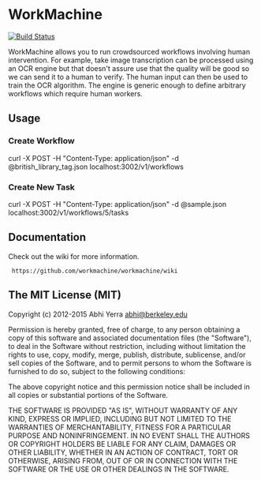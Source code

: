 # WorkMachine

[![Build Status](https://travis-ci.org/workmachine/workmachine.png?branch=master)](https://travis-ci.org/abhiyerra/workmachine)

WorkMachine allows you to run crowdsourced workflows involving human
intervention. For example, take image transcription can be processed
using an OCR engine but that doesn't assure use that the quality will
be good so we can send it to a human to verify. The human input can
then be used to train the OCR algorithm. The engine is generic enough
to define arbitrary workflows which require human workers.

## Usage

### Create Workflow

curl -X POST -H "Content-Type: application/json" -d @british_library_tag.json localhost:3002/v1/workflows

### Create New Task

curl -X POST -H "Content-Type: application/json" -d @sample.json localhost:3002/v1/workflows/5/tasks

## Documentation

Check out the wiki for more information.

     https://github.com/workmachine/workmachine/wiki

## The MIT License (MIT)

Copyright (c) 2012-2015 Abhi Yerra <abhi@berkeley.edu>

Permission is hereby granted, free of charge, to any person obtaining a copy
of this software and associated documentation files (the "Software"), to deal
in the Software without restriction, including without limitation the rights
to use, copy, modify, merge, publish, distribute, sublicense, and/or sell
copies of the Software, and to permit persons to whom the Software is
furnished to do so, subject to the following conditions:

The above copyright notice and this permission notice shall be included in
all copies or substantial portions of the Software.

THE SOFTWARE IS PROVIDED "AS IS", WITHOUT WARRANTY OF ANY KIND, EXPRESS OR
IMPLIED, INCLUDING BUT NOT LIMITED TO THE WARRANTIES OF MERCHANTABILITY,
FITNESS FOR A PARTICULAR PURPOSE AND NONINFRINGEMENT. IN NO EVENT SHALL THE
AUTHORS OR COPYRIGHT HOLDERS BE LIABLE FOR ANY CLAIM, DAMAGES OR OTHER
LIABILITY, WHETHER IN AN ACTION OF CONTRACT, TORT OR OTHERWISE, ARISING FROM,
OUT OF OR IN CONNECTION WITH THE SOFTWARE OR THE USE OR OTHER DEALINGS IN
THE SOFTWARE.
